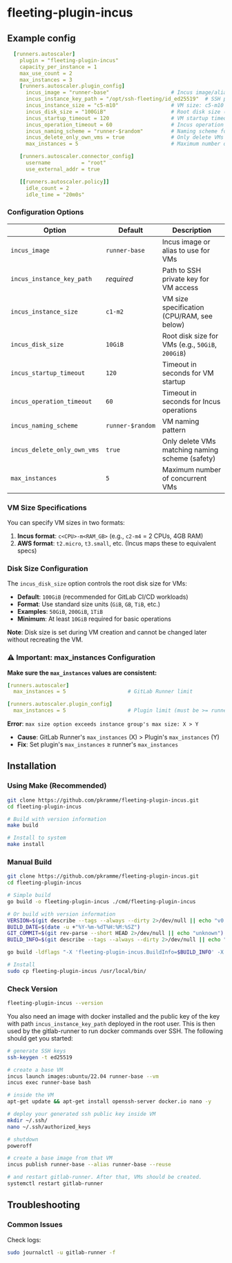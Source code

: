 # fleeting-plugin-incus

## Example config
```yaml
  [runners.autoscaler]
    plugin = "fleeting-plugin-incus"
    capacity_per_instance = 1
    max_use_count = 2
    max_instances = 3
    [runners.autoscaler.plugin_config]
      incus_image = "runner-base"                    # Incus image/alias to use
      incus_instance_key_path = "/opt/ssh-fleeting/id_ed25519"  # SSH private key for VM access
      incus_instance_size = "c5-m10"                 # VM size: c5-m10 (5 CPU, 10GB) or t2.micro (AWS-style)
      incus_disk_size = "100GiB"                     # Root disk size (default: 100GiB)
      incus_startup_timeout = 120                    # VM startup timeout in seconds (default: 120)
      incus_operation_timeout = 60                   # Incus operation timeout in seconds (default: 60)
      incus_naming_scheme = "runner-$random"         # Naming scheme for VMs (default: runner-$random)
      incus_delete_only_own_vms = true               # Only delete VMs matching naming scheme (default: true)
      max_instances = 5                              # Maximum number of VMs (default: 5)

    [runners.autoscaler.connector_config]
      username          = "root"
      use_external_addr = true

    [[runners.autoscaler.policy]]
      idle_count = 2
      idle_time = "20m0s"
```

### Configuration Options

| Option | Default | Description |
|--------|---------|-------------|
| `incus_image` | `runner-base` | Incus image or alias to use for VMs |
| `incus_instance_key_path` | *required* | Path to SSH private key for VM access |
| `incus_instance_size` | `c1-m2` | VM size specification (CPU/RAM, see below) |
| `incus_disk_size` | `10GiB` | Root disk size for VMs (e.g., `50GiB`, `200GiB`) |
| `incus_startup_timeout` | `120` | Timeout in seconds for VM startup |
| `incus_operation_timeout` | `60` | Timeout in seconds for Incus operations |
| `incus_naming_scheme` | `runner-$random` | VM naming pattern |
| `incus_delete_only_own_vms` | `true` | Only delete VMs matching naming scheme (safety) |
| `max_instances` | `5` | Maximum number of concurrent VMs |

### VM Size Specifications

You can specify VM sizes in two formats:

1. **Incus format**: `c<CPU>-m<RAM_GB>` (e.g., `c2-m4` = 2 CPUs, 4GB RAM)
2. **AWS format**: `t2.micro`, `t3.small`, etc. (Incus maps these to equivalent specs)

### Disk Size Configuration

The `incus_disk_size` option controls the root disk size for VMs:

- **Default**: `100GiB` (recommended for GitLab CI/CD workloads)
- **Format**: Use standard size units (`GiB`, `GB`, `TiB`, etc.)
- **Examples**: `50GiB`, `200GiB`, `1TiB`
- **Minimum**: At least `10GiB` required for basic operations

**Note**: Disk size is set during VM creation and cannot be changed later without recreating the VM.

### ⚠️ Important: max_instances Configuration

**Make sure the `max_instances` values are consistent:**

```yaml
[runners.autoscaler]
  max_instances = 5                    # GitLab Runner limit

[runners.autoscaler.plugin_config]
  max_instances = 5                    # Plugin limit (must be >= runner limit)
```

**Error**: `max size option exceeds instance group's max size: X > Y`
- **Cause**: GitLab Runner's `max_instances` (X) > Plugin's `max_instances` (Y)  
- **Fix**: Set plugin's `max_instances` ≥ runner's `max_instances`
## Installation

### Using Make (Recommended)
```bash
git clone https://github.com/pkramme/fleeting-plugin-incus.git
cd fleeting-plugin-incus

# Build with version information
make build

# Install to system
make install
```

### Manual Build
```bash
git clone https://github.com/pkramme/fleeting-plugin-incus.git
cd fleeting-plugin-incus

# Simple build
go build -o fleeting-plugin-incus ./cmd/fleeting-plugin-incus

# Or build with version information
VERSION=$(git describe --tags --always --dirty 2>/dev/null || echo "v0.1.0")
BUILD_DATE=$(date -u +"%Y-%m-%dT%H:%M:%SZ")
GIT_COMMIT=$(git rev-parse --short HEAD 2>/dev/null || echo "unknown")
BUILD_INFO=$(git describe --tags --always --dirty 2>/dev/null || echo "dev")

go build -ldflags "-X 'fleeting-plugin-incus.BuildInfo=$BUILD_INFO' -X 'fleeting-plugin-incus.BuildDate=$BUILD_DATE' -X 'fleeting-plugin-incus.GitCommit=$GIT_COMMIT'" -o fleeting-plugin-incus ./cmd/fleeting-plugin-incus

# Install
sudo cp fleeting-plugin-incus /usr/local/bin/
```

### Check Version
```bash
fleeting-plugin-incus --version
```

You also need an image with docker installed and the public key of the key with path `incus_instance_key_path` deployed in the root user. This is then used by the gitlab-runner to run docker commands over SSH. The following should get you started:
```bash
# generate SSH keys
ssh-keygen -t ed25519

# create a base VM
incus launch images:ubuntu/22.04 runner-base --vm
incus exec runner-base bash

# inside the VM
apt-get update && apt-get install openssh-server docker.io nano -y

# deploy your generated ssh public key inside VM
mkdir ~/.ssh/
nano ~/.ssh/authorized_keys

# shutdown
poweroff

# create a base image from that VM
incus publish runner-base --alias runner-base --reuse

# and restart gitlab-runner. After that, VMs should be created.
systemctl restart gitlab-runner
```

## Troubleshooting

### Common Issues

Check logs:
```bash
sudo journalctl -u gitlab-runner -f
```
